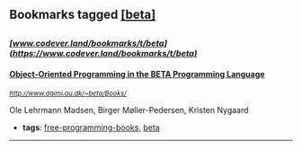 ## Bookmarks tagged [[beta]](https://www.codever.land/search?q=[beta])

_<sup><sup>[www.codever.land/bookmarks/t/beta](https://www.codever.land/bookmarks/t/beta)</sup></sup>_
---
#### [Object-Oriented Programming in the BETA Programming Language](http://www.daimi.au.dk/~beta/Books/)
_<sup>http://www.daimi.au.dk/~beta/Books/</sup>_

Ole Lehrmann Madsen, Birger Møller-Pedersen, Kristen Nygaard
* **tags**: [free-programming-books](../tagged/free-programming-books.md), [beta](../tagged/beta.md)
---
